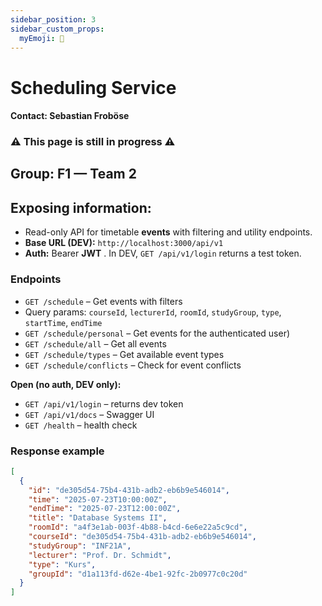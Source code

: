 ```yaml
---
sidebar_position: 3
sidebar_custom_props:
  myEmoji: 📅
---
```


# Scheduling Service

#### Contact: Sebastian Froböse

### ⚠️ This page is still in progress ⚠️

## Group: F1 — Team 2

## Exposing information:

- Read-only API for timetable **events** with filtering and utility endpoints.
- **Base URL (DEV):** `http://localhost:3000/api/v1`
- **Auth:** Bearer **JWT** . In DEV, `GET /api/v1/login` returns a test token.

### Endpoints

- `GET /schedule` – Get events with filters 
- Query params: `courseId`, `lecturerId`, `roomId`, `studyGroup`, `type`, `startTime`, `endTime`
- `GET /schedule/personal` – Get events for the authenticated user)
- `GET /schedule/all` – Get all events
- `GET /schedule/types` – Get available event types
- `GET /schedule/conflicts` – Check for event conflicts 

**Open (no auth, DEV only):**
- `GET /api/v1/login` – returns dev token
- `GET /api/v1/docs` – Swagger UI
- `GET /health` – health check

### Response example 

```json
[
  {
    "id": "de305d54-75b4-431b-adb2-eb6b9e546014",
    "time": "2025-07-23T10:00:00Z",
    "endTime": "2025-07-23T12:00:00Z",
    "title": "Database Systems II",
    "roomId": "a4f3e1ab-003f-4b88-b4cd-6e6e22a5c9cd",
    "courseId": "de305d54-75b4-431b-adb2-eb6b9e546014",
    "studyGroup": "INF21A",
    "lecturer": "Prof. Dr. Schmidt",
    "type": "Kurs",
    "groupId": "d1a113fd-d62e-4be1-92fc-2b0977c0c20d"
  }
]
